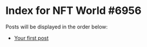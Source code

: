 # Index for NFT World #6956
Posts will be displayed in the order below:

- [Your first post](./001-first.md)

